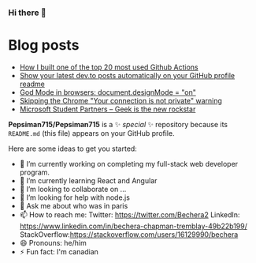 ### Hi there 👋

# Blog posts
<!-- BLOG-POST-LIST:START -->
- [How I built one of the top 20 most used Github Actions](https://www.gautamkrishnar.com/how-i-built-one-of-the-top-20-most-used-github-actions/)
- [Show your latest dev.to posts automatically on your GitHub profile readme](https://dev.to/gautamkrishnar/show-your-latest-dev-to-posts-automatically-in-your-github-profile-readme-3nk8)
- [God Mode in browsers: document.designMode = "on"](https://dev.to/gautamkrishnar/god-mode-in-browsers-document-designmode-on-2pmo)
- [Skipping the Chrome "Your connection is not private" warning](https://dev.to/gautamkrishnar/quickbits-1-skipping-the-chrome-your-connection-is-not-private-warning-4kp1)
- [Microsoft Student Partners – Geek is the new rockstar](https://dev.to/gautamkrishnar/microsoft-student-partners--geek-is-the-new-rockstar)
<!-- BLOG-POST-LIST:END -->

**Pepsiman715/Pepsiman715** is a ✨ _special_ ✨ repository because its `README.md` (this file) appears on your GitHub profile.

Here are some ideas to get you started:

- 🔭 I’m currently working on completing my full-stack web developer program.
- 🌱 I’m currently learning React and Angular
- 👯 I’m looking to collaborate on ...
- 🤔 I’m looking for help with node.js
- 💬 Ask me about who was in paris
- 📫 How to reach me: Twitter: https://twitter.com/Bechera2 LinkedIn: https://www.linkedin.com/in/bechera-chapman-tremblay-49b22b199/ StackOverflow:https://stackoverflow.com/users/16129990/bechera
- 😄 Pronouns: he/him
- ⚡ Fun fact: I'm canadian

